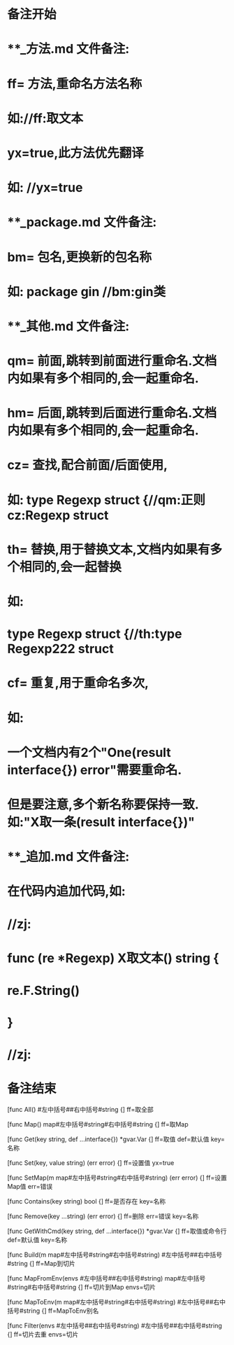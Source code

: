 # 备注开始
# **_方法.md 文件备注:
# ff= 方法,重命名方法名称
# 如://ff:取文本
#
# yx=true,此方法优先翻译
# 如: //yx=true


# **_package.md 文件备注:
# bm= 包名,更换新的包名称 
# 如: package gin //bm:gin类


# **_其他.md 文件备注:
# qm= 前面,跳转到前面进行重命名.文档内如果有多个相同的,会一起重命名.
# hm= 后面,跳转到后面进行重命名.文档内如果有多个相同的,会一起重命名.
# cz= 查找,配合前面/后面使用,
# 如: type Regexp struct {//qm:正则 cz:Regexp struct
#
# th= 替换,用于替换文本,文档内如果有多个相同的,会一起替换
# 如:
# type Regexp struct {//th:type Regexp222 struct
#
# cf= 重复,用于重命名多次,
# 如: 
# 一个文档内有2个"One(result interface{}) error"需要重命名.
# 但是要注意,多个新名称要保持一致. 如:"X取一条(result interface{})"


# **_追加.md 文件备注:
# 在代码内追加代码,如:
# //zj:
# func (re *Regexp) X取文本() string { 
#    re.F.String()
# }
# //zj:
# 备注结束

[func All() #左中括号##右中括号#string {]
ff=取全部

[func Map() map#左中括号#string#右中括号#string {]
ff=取Map

[func Get(key string, def ...interface{}) *gvar.Var {]
ff=取值
def=默认值
key=名称

[func Set(key, value string) (err error) {]
ff=设置值
yx=true

[func SetMap(m map#左中括号#string#右中括号#string) (err error) {]
ff=设置Map值
err=错误

[func Contains(key string) bool {]
ff=是否存在
key=名称

[func Remove(key ...string) (err error) {]
ff=删除
err=错误
key=名称

[func GetWithCmd(key string, def ...interface{}) *gvar.Var {]
ff=取值或命令行
def=默认值
key=名称

[func Build(m map#左中括号#string#右中括号#string) #左中括号##右中括号#string {]
ff=Map到切片

[func MapFromEnv(envs #左中括号##右中括号#string) map#左中括号#string#右中括号#string {]
ff=切片到Map
envs=切片

[func MapToEnv(m map#左中括号#string#右中括号#string) #左中括号##右中括号#string {]
ff=MapToEnv别名

[func Filter(envs #左中括号##右中括号#string) #左中括号##右中括号#string {]
ff=切片去重
envs=切片
